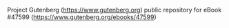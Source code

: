 Project Gutenberg (https://www.gutenberg.org) public repository for eBook #47599 (https://www.gutenberg.org/ebooks/47599)
